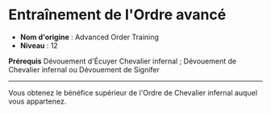 # Entraînement de l'Ordre avancé

 * **Nom d'origine** : Advanced Order Training
 * **Niveau** : 12


<p><span id="ctl00_MainContent_DetailedOutput"><strong>Prérequis</strong> Dévouement d'Écuyer Chevalier infernal ; Dévouement de Chevalier infernal ou Dévouement de Signifer<br></span></p>
<hr>
<p>Vous obtenez le bénéfice supérieur de l'Ordre de Chevalier infernal auquel vous appartenez.&nbsp;</p>
